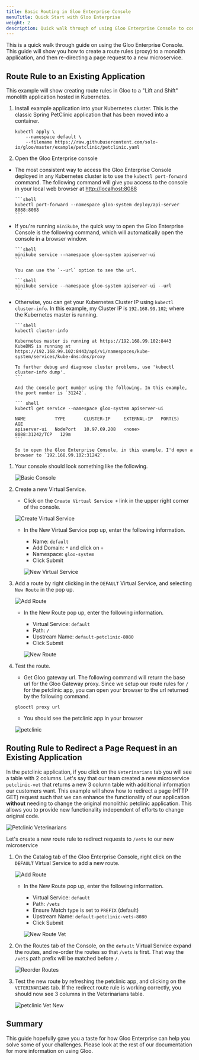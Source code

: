 ```yaml
---
title: Basic Routing in Gloo Enterprise Console
menuTitle: Quick Start with Gloo Enterprise
weight: 2
description: Quick walk through of using Gloo Enterprise Console to configure route rules in Gloo.
---
```


This is a quick walk through guide on using the Gloo Enterprise Console. This guide will show you how to create a route
rules (proxy) to a monolith application, and then re-directing a page request to a new microservice.

## Route Rule to an Existing Application

This example will show creating route rules in Gloo to a "Lift and Shift" monolith application hosted in Kubernetes.

1. Install example application into your Kubernetes cluster. This is the classic Spring PetClinic application that has been moved into a container.

    ```shell
    kubectl apply \
        --namespace default \
        --filename https://raw.githubusercontent.com/solo-io/gloo/master/example/petclinic/petclinic.yaml
    ```

1. Open the Gloo Enterprise console

  * The most consistent way to access the Gloo Enterprise Console deployed in any Kubernetes cluster is to use the
  `kubectl port-forward` command. The following command will give you access to the console in your local web browser
  at <http://localhost:8088>
  
        ```shell
        kubectl port-forward --namespace gloo-system deploy/api-server 8088:8088
        ```

  * If you're running `minikube`, the quick way to open the Gloo Enterprise Console is the following command, which
    will automatically open the console in a browser window.

        ```shell
        minikube service --namespace gloo-system apiserver-ui
        ```

        You can use the `--url` option to see the url.

        ```shell
        minikube service --namespace gloo-system apiserver-ui --url
        ```

  * Otherwise, you can get your Kubernetes Cluster IP using `kubectl cluster-info`. In this example, my Cluster IP is
`192.168.99.102`; where the Kubernetes master is running.

        ```shell
        kubectl cluster-info

        Kubernetes master is running at https://192.168.99.102:8443
        KubeDNS is running at https://192.168.99.102:8443/api/v1/namespaces/kube-system/services/kube-dns:dns/proxy

        To further debug and diagnose cluster problems, use 'kubectl cluster-info dump'.
        ```

        And the console port number using the following. In this example, the port number is `31242`.

        ``` shell
        kubectl get service --namespace gloo-system apiserver-ui

        NAME           TYPE       CLUSTER-IP     EXTERNAL-IP   PORT(S)          AGE
        apiserver-ui   NodePort   10.97.69.208   <none>        8088:31242/TCP   129m
        ```

        So to open the Gloo Enterprise Console, in this example, I'd open a browser to `192.168.99.102:31242`.

1. Your console should look something like the following.

    ![Basic Console](basic_console.png "Basic Console")

1. Create a new Virtual Service.

    * Click on the `Create Virtual Service +` link in the upper right corner of the console.

    ![Create Virtual Service](create_virtual_service.png "Create Virtual Service")

    * In the New Virtual Service pop up, enter the following information.

       * Name: `default`
       * Add Domain: `*` and click on `+`
       * Namespace: `gloo-system`
       * Click Submit

       ![New Virtual Service](new_virtual_service.png "New Virtual Service")

1. Add a route by right clicking in the `DEFAULT` Virtual Service, and selecting `New Route` in the pop up.

    ![Add Route](add_route.png "Add Route")

    * In the New Route pop up, enter the following information.

        * Virtual Service: `default`
        * Path: `/`
        * Upstream Name: `default-petclinic-8080`
        * Click Submit

        ![New Route](new_route.png "New Route")

1. Test the route.

    * Get Gloo gateway url. The following command will return the base url for the Gloo Gateway proxy. Since we setup
    our route rules for `/` for the petclinic app, you can open your browser to the url returned by the following
    command.

    ```shell
    glooctl proxy url
    ```

    * You should see the petclinic app in your browser

    ![petclinic](petclinic.png "petclinic")

## Routing Rule to Redirect a Page Request in an Existing Application

In the petclinic application, if you click on the `Veterinarians` tab you will see a table with 2 columns. Let's say
that our team created a new microservice `petclinic-vet` that returns a new 3 column table with additional information
our customers want. This example will show how to redirect a page (HTTP GET) request such that we can enhance the
functionality of our application **without** needing to change the original monolithic petclinic application. This
allows you to provide new functionality independent of efforts to change original code.

![Petclinic Veterinarians](petclinic-vet-original.png "Petclinic Veterinarians")

Let's create a new route rule to redirect requests to `/vets` to our new microservice

1. On the Catalog tab of the Gloo Enterprise Console, right click on the `DEFAULT` Virtual Service to add a new route.

    ![Add Route](add_route.png "Add Route")

    * In the New Route pop up, enter the following information.

        * Virtual Service: `default`
        * Path: `/vets`
        * Ensure Match type is set to `PREFIX` (default)
        * Upstream Name: `default-petclinic-vets-8080`
        * Click Submit

        ![New Route Vet](new_route_vets.png "New Route Vet")

1. On the Routes tab of the Console, on the `default` Virtual Service expand the routes, and re-order the routes so that
`/vets` is first. That way the `/vets` path prefix will be matched before `/`.

    ![Reorder Routes](reorder_routes.png "Reorder Routes")

1. Test the new route by refreshing the petclinic app, and clicking on the `VETERINARIANS` tab. If the redirect route
rule is working correctly, you should now see 3 columns in the Veterinarians table.

    ![petclinic Vet New](petclinic_vet_new.png "Petclinic Vet New")

## Summary

This guide hopefully gave you a taste for how Gloo Enterprise can help you solve some of your challenges. Please
look at the rest of our documentation for more information on using Gloo.
